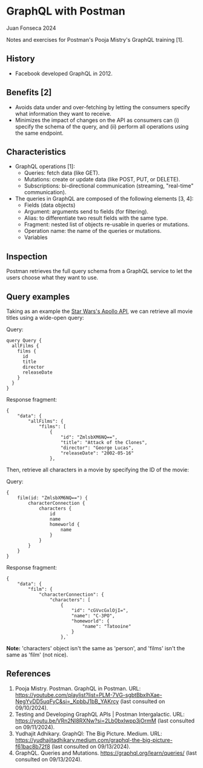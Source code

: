 # GraphQL with Postman

Juan Fonseca 2024

Notes and exercises for Postman's Pooja Mistry's GraphQL training [1].

## History
* Facebook developed GraphQL in 2012.

## Benefits [2]
* Avoids data under and over-fetching by letting the consumers specify what information they want to receive.
* Minimizes the impact of changes on the API as consumers can (i) specify the schema of the query, and (ii) perform all operations using the same endpoint.

## Characteristics
* GraphQL operations [1]:
    * Queries: fetch data (like GET).
    * Mutations: create or update data (like POST, PUT, or DELETE).
    * Subscriptions: bi-directional communication (streaming, "real-time" communication).
 * The queries in GraphQL are composed of the following elements [3, 4]:
    * Fields (data objects)
    * Argument: arguments send to fields (for filtering).
    * Alias: to differentiate two result fields with the same type.
    * Fragment: nested list of objects re-usable in queries or mutations.
    * Operation name: the name of the queries or mutations.
    * Variables
 
## Inspection
Postman retrieves the full query schema from a GraphQL service to let the users choose what they want to use.

## Query examples
Taking as an example the [Star Wars's Apollo API](https://studio.apollographql.com/public/star-wars-swapi/variant/current/home), we can retrieve all movie titles using a wide-open query:

Query:
```
query Query {
  allFilms {
    films {
      id 
      title
      director
      releaseDate
    }
  }
}
```

Response fragment:
```
{
    "data": {
        "allFilms": {
            "films": [
                {
                    "id": "ZmlsbXM6NQ==",
                    "title": "Attack of the Clones",
                    "director": "George Lucas",
                    "releaseDate": "2002-05-16"
                },
```

Then, retrieve all characters in a movie by specifying the ID of the movie:

Query:
```
{
    film(id: "ZmlsbXM6NQ==") {
        characterConnection {
            characters {
                id
                name
                homeworld {
                    name
                }
            }
        }
    }
}
```

Response fragment:
```
{
    "data": {
        "film": {
            "characterConnection": {
                "characters": [
                    {
                        "id": "cGVvcGxlOjI=",
                        "name": "C-3PO",
                        "homeworld": {
                            "name": "Tatooine"
                        }
                    },`
```

**Note:** 'characters' object isn't the same as 'person', and 'films' isn't the same as 'film' (not nice).

## References
1. Pooja Mistry. Postman. GraphQL in Postman. URL: https://youtube.com/playlist?list=PLM-7VG-sgbtBbxlhXae-NegYvDD5uqFyC&si=_KpbbJ1bB_YAKrcy (last consulted on 09/10/2024).
2. Testing and Developing GraphQL APIs | Postman Intergalactic. URL: https://youtu.be/VRn2Nl8RXNw?si=2Lb0bxIwpp3jOrmM (last consulted on 09/11/2024).
3. Yudhajit Adhikary. GraphQl: The Big Picture. Medium. URL: https://yudhajitadhikary.medium.com/graphql-the-big-picture-f61bac8b72f8 (last consulted on 09/13/2024).
4. GraphQL. Queries and Mutations. https://graphql.org/learn/queries/ (last consulted on 09/13/2024).
